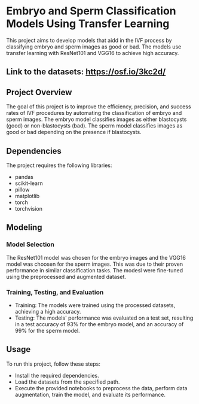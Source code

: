 # Embryo and Sperm Classification Models Using Transfer Learning

This project aims to develop models that aidd in the IVF process by classifying embryo and sperm images as good or bad. The models use transfer learning with ResNet101 and VGG16 to achieve high accuracy.


## Link to the datasets: https://osf.io/3kc2d/


## Project Overview
The goal of this project is to improve the efficiency, precision, and success rates of IVF procedures by automating the classification of embryo and sperm images. The embryo model classifies images as either blastocysts (good) or non-blastocysts (bad). The sperm model classifies images as good or bad depending on the presence if blastocysts.


## Dependencies
The project requires the following libraries:

- pandas
- scikit-learn
- pillow
- matplotlib
- torch
- torchvision


## Modeling
### Model Selection
The ResNet101 model was chosen for the embryo images and the VGG16 model was choosen for the sperm images. This was due to their proven performance in similar classification tasks. The modesl were fine-tuned using the preprocessed and augmented dataset.

### Training, Testing, and Evaluation
- Training: The models were trained using the processed datasets, achieving a high accuracy.
- Testing: The models' performance was evaluated on a test set, resulting in a test accuracy of 93% for the embryo model, and an accuracy of 99% for the sperm model.


## Usage
To run this project, follow these steps:

- Install the required dependencies.
- Load the datasets from the specified path.
- Execute the provided notebooks to preprocess the data, perform data augmentation, train the model, and evaluate its performance.


